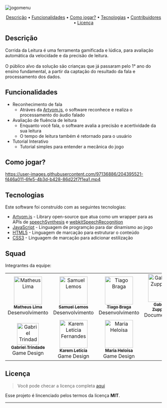 ![jogomenu](https://user-images.githubusercontent.com/90625499/202186718-d1f8f926-6959-4d74-8ccf-70f4087da446.PNG)

<p align="center">
  <a href="#description">Descrição</a> •
  <a href="#key-features">Funcionalidades</a> •
  <a href="#how-to-use">Como jogar?</a> •
  <a href="#tech">Tecnologias</a> •
  <a href="#credits">Contribuidores</a> •
  <a href="#license">Licença</a>
</p>

## Descrição
Corrida da Leitura é uma ferramenta gamificada e lúdica, para avaliação automática da velocidade e da precisão de leitura. <br> <br> O público alvo da solução são crianças que já passaram pelo 1° ano do ensino fundamental, a partir da captação do resultado da fala e processamento dos dados.

## Funcionalidades

* Reconhecimento de fala 
  - Atráves da [Artyom.js](https://sdkcarlos.github.io/sites/artyom.html), o software reconhece e realiza o processamento do áudio falado
* Avaliação de fluência de leitura
  - Enquanto você fala, o software avalia a precisão e acertividade da sua leitura
  - O tempo de leitura também é retornado para o usuário
* Tutorial Interativo
  - Tutorial simples para entender a mecânica do jogo

## Como jogar?

https://user-images.githubusercontent.com/97136886/204395521-f446a011-6fe5-4b3d-b428-86d22f7f1ea1.mp4

## Tecnologias

Este software foi construído com as seguintes tecnologias:

- [Artyom.js](https://sdkcarlos.github.io/sites/artyom.html) - Library open-source que atua como um wrapper para as APIs de [speechSynthesis](https://developer.mozilla.org/en-US/docs/Web/API/SpeechSynthesis) e [webkitSpeechRecognition](https://developer.mozilla.org/en-US/docs/Web/API/Web_Speech_API/Using_the_Web_Speech_API)
- [JavaScript](https://www.javascript.com/) - Linguagem de programção para dar dinamismo ao jogo
- [HTML5](https://developer.mozilla.org/en-US/docs/Web/HTML) - Linguagem de marcação para estruturar o conteúdo
- [CSS3](https://developer.mozilla.org/en-US/docs/Learn/CSS) - Linguagem de marcação para adicionar estilização 

## Squad
Integrantes da equipe:

<table>
    <tr>
    <td widith:"90px" align="center"><a href="https://github.com/matheuslimaandrade"><img src="https://avatars.githubusercontent.com/u/90625499?v=4" width="90px;" alt="Matheus Lima"/><br /><sub><b>Matheus Lima</b></sub></a><br />Desenvolvimento</td>
    <td align="center"><a href="https://github.com/SamuelLemosS"><img src="https://avatars.githubusercontent.com/u/107142956?v=4" width="90px;" alt="Samuel Lemos "/><br /><sub><b>Samuel Lemos</b></sub></a><br />Desenvolvimento</td>
    <td align="center"><a href="https://github.com/tiagobragafernandesm"><img src="https://avatars.githubusercontent.com/u/97136886?v=4" width="90px;" alt="Tiago Braga"/><br /><sub><b>Tiago Braga</b></sub></a><br />Desenvolvimento</td>
     <td align="center"><a href="https://github.com/MariaGabrielaAlvesZuppardo"><img src="https://avatars.githubusercontent.com/u/89602692?v=4" width="90px;" alt="Gabriela Zuppardo"/><br /><sub><b>Gabriela Zuppardo</b></sub></a><br />Documentação</td>
    </tr>
       <td align="center"><a href="https://www.linkedin.com/in/gabriel-trindade-3873ba238//"><img src="https://avatars.githubusercontent.com/u/67664738?v=4" width="70px;" alt="Gabriel Trindade"/><br /><sub><b>Gabriel Trindade</b></sub></a><br />Game Design</td>
     <td align="center"><a href="https://github.com/KaremLeticia"><img src="https://avatars.githubusercontent.com/u/109493495?v=4" width="90px;" alt="Karem Letícia Fernandes"/><br /><sub><b>Karem Letícia</b></sub></a><br />Game Design</td>
      <td align="center"><a href="https://github.com/mheloisagalvao"><img src="https://avatars.githubusercontent.com/u/92959408?v=4" width="90px;" alt="Maria Heloísa"/><br /><sub><b>Maria Heloísa</b></sub></a><br/>Game Design</td>
      </tr>
<table>

## Licença
>Você pode checar a licença completa [aqui](https://github.com/IgorAntun/node-chat/blob/master/LICENSE)

Esse projeto é lincenciado pelos termos da licença **MIT**.


---

